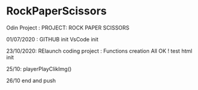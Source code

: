 # RockPaperScissors
Odin Project : PROJECT: ROCK PAPER SCISSORS

01/07/2020 : 
    GITHUB init
    VsCode init

23/10/2020:
    RElaunch coding project :
        Functions creation
        All OK !
        test
        html init

25/10: 
    playerPlayClikImg()

26/10 end and push
